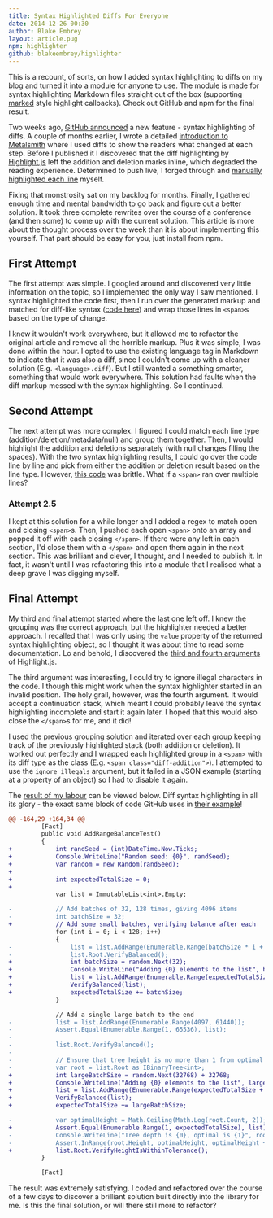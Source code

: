 ```yaml
---
title: Syntax Highlighted Diffs For Everyone
date: 2014-12-26 00:30
author: Blake Embrey
layout: article.pug
npm: highlighter
github: blakeembrey/highlighter
---
```


This is a recount, of sorts, on how I added syntax highlighting to diffs on my blog and turned it into a module for anyone to use. The module is made for syntax highlighting Markdown files straight out of the box (supporting [marked](https://github.com/chjj/marked) style highlight callbacks). Check out GitHub and npm for the final result.

Two weeks ago, [GitHub announced](https://github.com/blog/1932-syntax-highlighted-diffs) a new feature - syntax highlighting of diffs. A couple of months earlier, I wrote a detailed [introduction to Metalsmith](/articles/2014/09/building-a-blog-with-metalsmith/) where I used diffs to show the readers what changed at each step. Before I published it I discovered that the diff highlighting by [Highlight.js](https://highlightjs.org/) left the addition and deletion marks inline, which degraded the reading experience. Determined to push live, I forged through and [manually highlighted each line](https://github.com/blakeembrey/blakeembrey.com/commit/206bbb0e047bfe24f92d25d847986ebed6548e06#diff-15ac5cd3ab657e091ee4aa5456e97ddeR68) myself.

Fixing that monstrosity sat on my backlog for months. Finally, I gathered enough time and mental bandwidth to go back and figure out a better solution. It took three complete rewrites over the course of a conference (and then some) to come up with the current solution. This article is more about the thought process over the week than it is about implementing this yourself. That part should be easy for you, just install from npm.

## First Attempt

The first attempt was simple. I googled around and discovered very little information on the topic, so I implemented the only way I saw mentioned. I syntax highlighted the code first, then I run over the generated markup and matched for diff-like syntax ([code here](https://github.com/blakeembrey/blakeembrey.com/blob/dfcedefc853cc01ba33539c9b9b2576b1c23aceb/config/markdown.js)) and wrap those lines in `<span>`s based on the type of change.

I knew it wouldn't work everywhere, but it allowed me to refactor the original article and remove all the horrible markup. Plus it was simple, I was done within the hour. I opted to use the existing language tag in Markdown to indicate that it was also a diff, since I couldn't come up with a cleaner solution (E.g. `<language>.diff`). But I still wanted a something smarter, something that would work everywhere. This solution had faults when the diff markup messed with the syntax highlighting. So I continued.

## Second Attempt

The next attempt was more complex. I figured I could match each line type (addition/deletion/metadata/null) and group them together. Then, I would highlight the addition and deletions separately (with null changes filling the spaces). With the two syntax highlighting results, I could go over the code line by line and pick from either the addition or deletion result based on the line type. However, [this code](https://github.com/blakeembrey/blakeembrey.com/blob/1d0a377e9cdea332045bb6f6074fe29848920746/config/markdown.js) was brittle. What if a `<span>` ran over multiple lines?

### Attempt 2.5

I kept at this solution for a while longer and I added a regex to match open and closing `<span>`s. Then, I pushed each open `<span>` onto an array and popped it off with each closing `</span>`. If there were any left in each section, I'd close them with a `</span>` and open them again in the next section. This was brilliant and clever, I thought, and I needed to publish it. In fact, it wasn't until I was refactoring this into a module that I realised what a deep grave I was digging myself.

## Final Attempt

My third and final attempt started where the last one left off. I knew the grouping was the correct approach, but the highlighter needed a better approach. I recalled that I was only using the `value` property of the returned syntax highlighting object, so I thought it was about time to read some documentation. Lo and behold, I discovered the [third and fourth arguments](http://highlightjs.readthedocs.org/en/latest/api.html#highlight-name-value-ignore-illegals-continuation) of Highlight.js.

The third argument was interesting, I could try to ignore illegal characters in the code. I though this might work when the syntax highlighter started in an invalid position. The holy grail, however, was the fourth argument. It would accept a continuation stack, which meant I could probably leave the syntax highlighting incomplete and start it again later. I hoped that this would also close the `</span>`s for me, and it did!

I used the previous grouping solution and iterated over each group keeping track of the previously highlighted stack (both addition or deletion). It worked out perfectly and I wrapped each highlighted group in a `<span>` with its diff type as the class (E.g. `<span class="diff-addition">`). I attempted to use the `ignore_illegals` argument, but it failed in a JSON example (starting at a property of an object) so I had to disable it again.

The [result of my labour](https://github.com/blakeembrey/highlighter) can be viewed below. Diff syntax highlighting in all its glory - the exact same block of code GitHub uses in [their example](https://github.com/blog/1932-syntax-highlighted-diffs)!

```cs.diff
@@ -164,29 +164,34 @@
         [Fact]
         public void AddRangeBalanceTest()
         {
+            int randSeed = (int)DateTime.Now.Ticks;
+            Console.WriteLine("Random seed: {0}", randSeed);
+            var random = new Random(randSeed);
+
+            int expectedTotalSize = 0;
+
             var list = ImmutableList<int>.Empty;

-            // Add batches of 32, 128 times, giving 4096 items
-            int batchSize = 32;
+            // Add some small batches, verifying balance after each
             for (int i = 0; i < 128; i++)
             {
-                list = list.AddRange(Enumerable.Range(batchSize * i + 1, batchSize));
-                list.Root.VerifyBalanced();
+                int batchSize = random.Next(32);
+                Console.WriteLine("Adding {0} elements to the list", batchSize);
+                list = list.AddRange(Enumerable.Range(expectedTotalSize+1, batchSize));
+                VerifyBalanced(list);
+                expectedTotalSize += batchSize;
             }

             // Add a single large batch to the end
-            list = list.AddRange(Enumerable.Range(4097, 61440));
-            Assert.Equal(Enumerable.Range(1, 65536), list);
-
-            list.Root.VerifyBalanced();
-
-            // Ensure that tree height is no more than 1 from optimal
-            var root = list.Root as IBinaryTree<int>;
+            int largeBatchSize = random.Next(32768) + 32768;
+            Console.WriteLine("Adding {0} elements to the list", largeBatchSize);
+            list = list.AddRange(Enumerable.Range(expectedTotalSize + 1, largeBatchSize));
+            VerifyBalanced(list);
+            expectedTotalSize += largeBatchSize;

-            var optimalHeight = Math.Ceiling(Math.Log(root.Count, 2));
+            Assert.Equal(Enumerable.Range(1, expectedTotalSize), list);
-            Console.WriteLine("Tree depth is {0}, optimal is {1}", root.Height, optimalHeight);
-            Assert.InRange(root.Height, optimalHeight, optimalHeight + 1);
+            list.Root.VerifyHeightIsWithinTolerance();
         }

         [Fact]
```

The result was extremely satisfying. I coded and refactored over the course of a few days to discover a brilliant solution built directly into the library for me. Is this the final solution, or will there still more to refactor?
